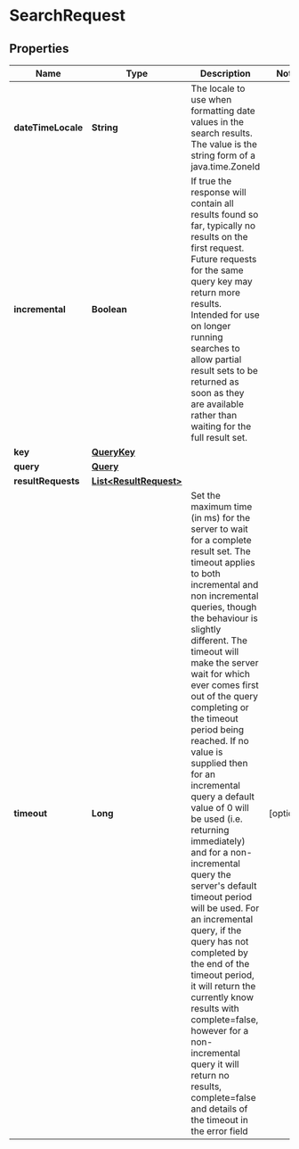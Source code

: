 # SearchRequest

## Properties
Name | Type | Description | Notes
------------ | ------------- | ------------- | -------------
**dateTimeLocale** | **String** | The locale to use when formatting date values in the search results. The value is the string form of a java.time.ZoneId | 
**incremental** | **Boolean** | If true the response will contain all results found so far, typically no results on the first request. Future requests for the same query key may return more results. Intended for use on longer running searches to allow partial result sets to be returned as soon as they are available rather than waiting for the full result set. | 
**key** | [**QueryKey**](QueryKey.md) |  | 
**query** | [**Query**](Query.md) |  | 
**resultRequests** | [**List&lt;ResultRequest&gt;**](ResultRequest.md) |  | 
**timeout** | **Long** | Set the maximum time (in ms) for the server to wait for a complete result set. The timeout applies to both incremental and non incremental queries, though the behaviour is slightly different. The timeout will make the server wait for which ever comes first out of the query completing or the timeout period being reached. If no value is supplied then for an incremental query a default value of 0 will be used (i.e. returning immediately) and for a non-incremental query the server&#x27;s default timeout period will be used. For an incremental query, if the query has not completed by the end of the timeout period, it will return the currently know results with complete&#x3D;false, however for a non-incremental query it will return no results, complete&#x3D;false and details of the timeout in the error field |  [optional]
